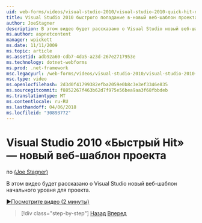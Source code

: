 ```yaml
---
uid: web-forms/videos/visual-studio-2010/visual-studio-2010-quick-hit-new-web-project-template
title: Visual Studio 2010 быстрого попадание в-новый веб-шаблон проекта | Документы Microsoft
author: JoeStagner
description: В этом видео будет рассказано о Visual Studio новый веб-шаблон начального уровня для проекта.
ms.author: aspnetcontent
manager: wpickett
ms.date: 11/11/2009
ms.topic: article
ms.assetid: adb92a60-cdb7-4da5-a23d-267e2717953e
ms.technology: dotnet-webforms
ms.prod: .net-framework
msc.legacyurl: /web-forms/videos/visual-studio-2010/visual-studio-2010-quick-hit-new-web-project-template
msc.type: video
ms.openlocfilehash: 2d3d0f41799382efba2059e0b8c3e3ef3346e835
ms.sourcegitcommit: f8852267f463b62d7f975e56bea9aa3f68fbbdeb
ms.translationtype: MT
ms.contentlocale: ru-RU
ms.lasthandoff: 04/06/2018
ms.locfileid: "30893772"
---
```

<a name="visual-studio-2010-quick-hit---new-web-project-template"></a>Visual Studio 2010 «Быстрый Hit» — новый веб-шаблон проекта
====================
по [(Joe Stagner)](https://github.com/JoeStagner)

В этом видео будет рассказано о Visual Studio новый веб-шаблон начального уровня для проекта.

[&#9654;Посмотрите видео (2 минуты)](https://channel9.msdn.com/Blogs/ASP-NET-Site-Videos/visual-studio-2010-quick-hit-new-web-project-template)

> [!div class="step-by-step"]
> [Назад](visual-studio-2010-quick-hit-multi-monitor-support.md)
> [Вперед](visual-studio-2010-quick-hit-new-multi-targeting.md)
